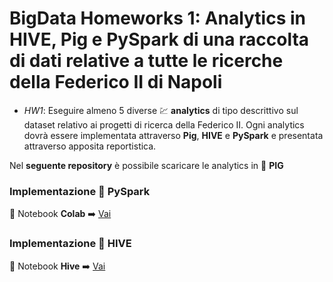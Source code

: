 # BigData Homeworks 1: Analytics in HIVE, Pig e PySpark di una raccolta di dati relative a tutte le ricerche della Federico II di Napoli

- _HW1_: Eseguire almeno 5 diverse :chart: **analytics** di tipo descrittivo sul dataset relativo ai progetti di ricerca della Federico II. Ogni analytics dovrà essere implementata attraverso **Pig**, **HIVE** e **PySpark** e presentata attraverso apposita reportistica.

Nel **seguente repository** è possibile scaricare le analytics in :pig: **PIG**

### Implementazione :sparkler: PySpark
:notebook: Notebook **Colab** :arrow_right: [Vai](https://colab.research.google.com/drive/1lgeCpTdMp-aDPy4cMqcJuhbkXfrqDdHY)

### Implementazione :bee: HIVE
:notebook_with_decorative_cover: Notebook **Hive** :arrow_right: [Vai]([https://colab.research.google.com/drive/1lgeCpTdMp-aDPy4cMqcJuhbkXfrqDdHY](https://shorturl.at/sKOS2))
